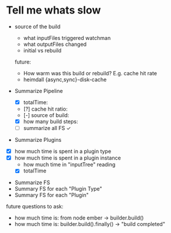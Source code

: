 # Tell me whats slow

* source of the build
  * what inputFiles triggered watchman
  * what outputFiles changed
  * initial vs rebuild

  future:
   * How warm was this build or rebuild? E.g. cache hit rate
   * heimdall {async,sync}-disk-cache

* Summarize Pipeline
  - [x] totalTime:
  - [?] cache hit ratio:
  - [-] source of build:
  - [x] how many build steps:
  - [ ] summarize all FS
  ✓

* Summarize Plugins
 - [x] how much time is spent in a plugin type
 - [x] how much time is spent in a plugin instance
   * how much time in "inputTree" reading
   - [x] totalTime

* Summarize FS
 * Summary FS for each "Plugin Type"
 * Summary FS for each "Plugin"


future questions to ask:
 * how much time is: from node ember -> builder.build()
 * how much time is: builder.build().finally() -> "build completed"
